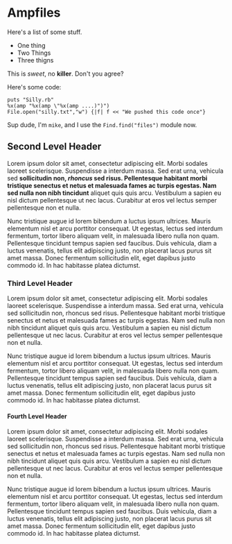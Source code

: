 # Ampfiles

Here's a list of some stuff.

* One thing
* Two Things
* Three thigns

This is *sweet*, no **killer**. Don't you agree?

Here's some code:

    puts "Silly.rb"
    %x(amp "%x(amp \"%x(amp ....)")")
    File.open("silly.txt","w") {|f| f << "We pushed this code once"}
    
Sup dude, I'm `mike`, and I use the `Find.find("files")` module now.

## Second Level Header

Lorem ipsum dolor sit amet, consectetur adipiscing elit. Morbi sodales laoreet scelerisque. Suspendisse a interdum massa. Sed erat urna, vehicula sed **sollicitudin non, *rhoncus* sed risus. Pellentesque habitant morbi tristique senectus et netus et malesuada fames ac turpis egestas. Nam sed nulla non nibh tincidunt** aliquet quis quis arcu. Vestibulum a sapien eu nisl dictum pellentesque ut nec lacus. Curabitur at eros vel lectus semper pellentesque non et nulla. 

Nunc tristique augue id lorem bibendum a luctus ipsum ultrices. Mauris elementum nisl et arcu porttitor consequat. Ut egestas, lectus sed interdum fermentum, tortor libero aliquam velit, in malesuada libero nulla non quam. Pellentesque tincidunt tempus sapien sed faucibus. Duis vehicula, diam a luctus venenatis, tellus elit adipiscing justo, non placerat lacus purus sit amet massa. Donec fermentum sollicitudin elit, eget dapibus justo commodo id. In hac habitasse platea dictumst. 

### Third Level Header

Lorem ipsum dolor sit amet, consectetur adipiscing elit. Morbi sodales laoreet scelerisque. Suspendisse a interdum massa. Sed erat urna, vehicula sed sollicitudin non, rhoncus sed risus. Pellentesque habitant morbi tristique senectus et netus et malesuada fames ac turpis egestas. Nam sed nulla non nibh tincidunt aliquet quis quis arcu. Vestibulum a sapien eu nisl dictum pellentesque ut nec lacus. Curabitur at eros vel lectus semper pellentesque non et nulla. 

Nunc tristique augue id lorem bibendum a luctus ipsum ultrices. Mauris elementum nisl et arcu porttitor consequat. Ut egestas, lectus sed interdum fermentum, tortor libero aliquam velit, in malesuada libero nulla non quam. Pellentesque tincidunt tempus sapien sed faucibus. Duis vehicula, diam a luctus venenatis, tellus elit adipiscing justo, non placerat lacus purus sit amet massa. Donec fermentum sollicitudin elit, eget dapibus justo commodo id. In hac habitasse platea dictumst.

#### Fourth Level Header

Lorem ipsum dolor sit amet, consectetur adipiscing elit. Morbi sodales laoreet scelerisque. Suspendisse a interdum massa. Sed erat urna, vehicula sed sollicitudin non, rhoncus sed risus. Pellentesque habitant morbi tristique senectus et netus et malesuada fames ac turpis egestas. Nam sed nulla non nibh tincidunt aliquet quis quis arcu. Vestibulum a sapien eu nisl dictum pellentesque ut nec lacus. Curabitur at eros vel lectus semper pellentesque non et nulla. 

Nunc tristique augue id lorem bibendum a luctus ipsum ultrices. Mauris elementum nisl et arcu porttitor consequat. Ut egestas, lectus sed interdum fermentum, tortor libero aliquam velit, in malesuada libero nulla non quam. Pellentesque tincidunt tempus sapien sed faucibus. Duis vehicula, diam a luctus venenatis, tellus elit adipiscing justo, non placerat lacus purus sit amet massa. Donec fermentum sollicitudin elit, eget dapibus justo commodo id. In hac habitasse platea dictumst.